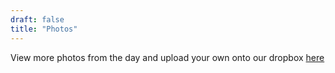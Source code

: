 ```yaml
---
draft: false
title: "Photos"
---
```


View more photos from the day and upload your own onto our dropbox [here](https://www.dropbox.com/scl/fo/9g2pjjcmw2ceb3g6lbgdz/AKYHc8kzMp0yM0vzsy_L_CQ?rlkey=0b5wt7ows9enbu7ts7d1av0yi&st=f6btvrts&dl=0)

